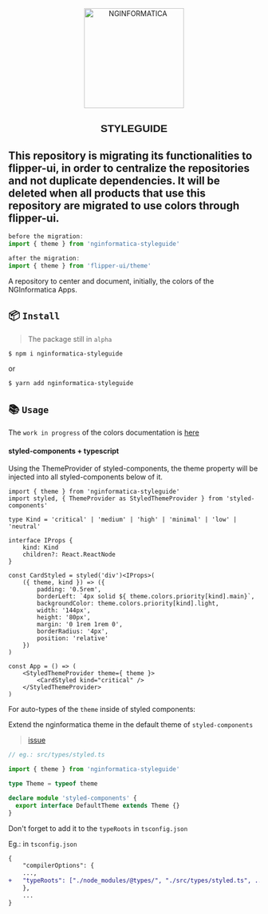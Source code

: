 <div align="center">
    <img
        src="https://user-images.githubusercontent.com/43145168/158388332-bb76d8c2-48ad-4f42-a017-6969a0abaa8c.png"
        width="200"
        alt="NGINFORMATICA"
	/>
    <h2 style='font-family: sans-serif;'> STYLEGUIDE </h2>
</div>

## This repository is migrating its functionalities to flipper-ui, in order to centralize the repositories and not duplicate dependencies. It will be deleted when all products that use this repository are migrated to use colors through flipper-ui.

```ts
before the migration:
import { theme } from 'nginformatica-styleguide'

after the migration:
import { theme } from 'flipper-ui/theme'
```

A repository to center and document, initially, the colors of the NGInformatica Apps.

## :package: `Install` 

> The package still in `alpha`

```sh
$ npm i nginformatica-styleguide
```
or

```sh
$ yarn add nginformatica-styleguide
```

## :books: `Usage`

The `work in progress` of the colors documentation is [here](https://nginformatica-styleguide.now.sh/)

#### styled-components + typescript

Using the ThemeProvider of styled-components, the theme property will be injected into all styled-components below of it.

```tsx
import { theme } from 'nginformatica-styleguide'
import styled, { ThemeProvider as StyledThemeProvider } from 'styled-components'

type Kind = 'critical' | 'medium' | 'high' | 'minimal' | 'low' | 'neutral'

interface IProps {
    kind: Kind
    children?: React.ReactNode
}

const CardStyled = styled('div')<IProps>(
    ({ theme, kind }) => ({
        padding: '0.5rem',
        borderLeft: `4px solid ${ theme.colors.priority[kind].main}`,
        backgroundColor: theme.colors.priority[kind].light,
        width: '144px',
        height: '80px',
        margin: '0 1rem 1rem 0',
        borderRadius: '4px',
        position: 'relative'
    })
)

const App = () => (
    <StyledThemeProvider theme={ theme }>
        <CardStyled kind="critical" />
    </StyledThemeProvider>
)
```

For auto-types of the `theme` inside of styled components:

Extend the nginformatica theme in the default theme of `styled-components`

> [issue](https://github.com/styled-components/styled-components-website/issues/447)

```typescript
// eg.: src/types/styled.ts

import { theme } from 'nginformatica-styleguide'

type Theme = typeof theme

declare module 'styled-components' {
  export interface DefaultTheme extends Theme {}
}
```

Don't forget to add it to the `typeRoots` in `tsconfig.json`

Eg.: in `tsconfig.json`

```diff
{
    "compilerOptions": {
	...,
+	"typeRoots": ["./node_modules/@types/", "./src/types/styled.ts", ...]
    },
    ...
}

